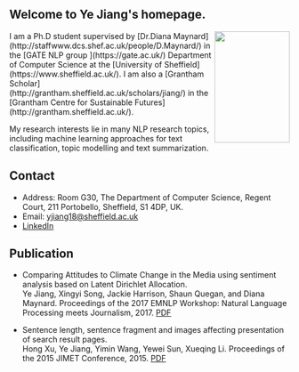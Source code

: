 
## Welcome to Ye Jiang's homepage.
<img src="https://ye-jiang.github.io/images/my_head.JPG" width="135" height="200" align="right">
I am a Ph.D student supervised by [Dr.Diana Maynard](http://staffwww.dcs.shef.ac.uk/people/D.Maynard/) in the [GATE NLP group ](https://gate.ac.uk/) Department of Computer Science at the [University of Sheffield](https://www.sheffield.ac.uk/). I am also a [Grantham Scholar](http://grantham.sheffield.ac.uk/scholars/jiang/) in the [Grantham Centre for Sustainable Futures](http://grantham.sheffield.ac.uk/).

My research interests lie in many NLP research topics, including machine learning approaches for text classification, topic modelling and text summarization. 

## Contact

*   Address: Room G30, The Department of Computer Science, Regent Court, 211 Portobello, Sheffield, S1 4DP, UK.
*   Email: yjiang18@sheffield.ac.uk
*   [LinkedIn](https://www.linkedin.com/in/ye-jiang-357162175/)

## Publication
-  Comparing Attitudes to Climate Change in the Media using sentiment analysis based on Latent Dirichlet Allocation.  
Ye Jiang, Xingyi Song, Jackie Harrison, Shaun Quegan, and Diana Maynard. Proceedings of the 2017 EMNLP Workshop: Natural   Language Processing meets Journalism, 2017. [PDF](http://www.aclweb.org/anthology/W17-4205)

-  Sentence length, sentence fragment and images affecting presentation of search result pages.  
Hong Xu, Ye Jiang, Yimin Wang, Yewei Sun, Xueqing Li. Proceedings of the 2015 JIMET Conference, 2015. [PDF](https://www.atlantis-press.com/proceedings/jimet-15/25843728)
   


